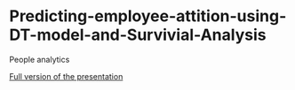 # Predicting-employee-attition-using-DT-model-and-Survivial-Analysis
People analytics

[Full version of the presentation](https://github.com/zz2641/Predicting-employee-attition-using-DT-model-and-Survivial-Analysis/blob/main/Turnover%20prediction%20.pdf)

